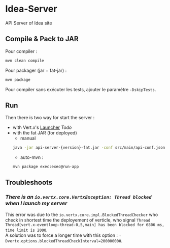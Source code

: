 # Idea-Server
API Server of Idea site

## Compile & Pack to JAR
Pour compiler :
```bash
mvn clean compile
```

Pour packager (jar + fat-jar) :
```bash
mvn package
```

Pour compiler sans exécuter les tests, ajouter le paramètre `-DskipTests`.


## Run

Then there is two way for start the server :
  * with Vert.x's [Launcher](http://vertx.io/docs/apidocs/io/vertx/core/Launcher.htmll)
    *Todo*
  * with the fat JAR (for deployed)
    * manual
    ```bash
    java -jar api-server-{version}-fat.jar -conf src/main/api-conf.json
    ```
    * auto-mvn :
    ```bash
    mvn package exec:exec@run-app
    ```


## Troubleshoots
### _There is an `io.vertx.core.VertxException: Thread blocked` when I launch my server_
This error was due to the `io.vertx.core.impl.BlockedThreadChecker` who check in shortest time
 the deployement of verticle, who signal `Thread Thread[vert.x-eventloop-thread-0,5,main]
  has been blocked for 6806 ms, time limit is 2000`.  
A solution was to force a longer time with this option : `-Dvertx.options.blockedThreadCheckInterval=200000000`.
